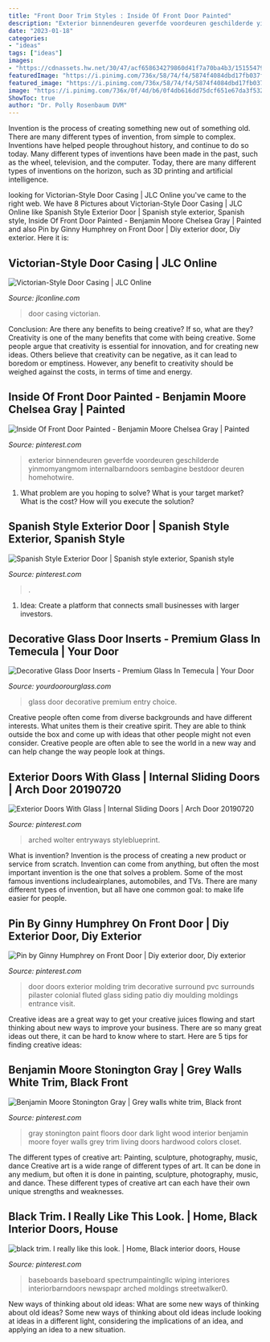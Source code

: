 ```yaml
---
title: "Front Door Trim Styles : Inside Of Front Door Painted"
description: "Exterior binnendeuren geverfde voordeuren geschilderde yinmomyangmom internalbarndoors sembagine bestdoor deuren homehotwire"
date: "2023-01-18"
categories:
- "ideas"
tags: ["ideas"]
images:
- "https://cdnassets.hw.net/30/47/acf658634279860d41f7a70ba4b3/1515547942-1002-jlc-otj-00a-tcm96-1277208.jpg"
featuredImage: "https://i.pinimg.com/736x/58/74/f4/5874f4084dbd17fb037f9e948d307480.jpg"
featured_image: "https://i.pinimg.com/736x/58/74/f4/5874f4084dbd17fb037f9e948d307480.jpg"
image: "https://i.pinimg.com/736x/0f/4d/b6/0f4db616dd75dcf651e67da3f5325a34--pilaster-door-trims.jpg"
ShowToc: true
author: "Dr. Polly Rosenbaum DVM"
---
```



Invention is the process of creating something new out of something old. There are many different types of invention, from simple to complex. Inventions have helped people throughout history, and continue to do so today. Many different types of inventions have been made in the past, such as the wheel, television, and the computer. Today, there are many different types of inventions on the horizon, such as 3D printing and artificial intelligence.

	

		
looking for Victorian-Style Door Casing | JLC Online you've came to the right web. We have 8 Pictures about Victorian-Style Door Casing | JLC Online like Spanish Style Exterior Door | Spanish style exterior, Spanish style, Inside Of Front Door Painted - Benjamin Moore Chelsea Gray | Painted and also Pin by Ginny Humphrey on Front Door | Diy exterior door, Diy exterior. Here it is:
		
    
## Victorian-Style Door Casing | JLC Online

<img loading=lazy src="https://cdnassets.hw.net/30/47/acf658634279860d41f7a70ba4b3/1515547942-1002-jlc-otj-00a-tcm96-1277208.jpg" onerror="this.onerror=null;this.src='https://tse3.mm.bing.net/th?id=OIP.5JoWTXpWLgVFEXPgQOmc6QHaL0&amp;pid=15.1';" alt="Victorian-Style Door Casing | JLC Online">

_Source: jlconline.com_

>door casing victorian. 

	

Conclusion: Are there any benefits to being creative? If so, what are they?
Creativity is one of the many benefits that come with being creative. Some people argue that creativity is essential for innovation, and for creating new ideas. Others believe that creativity can be negative, as it can lead to boredom or emptiness. However, any benefit to creativity should be weighed against the costs, in terms of time and energy.

    
## Inside Of Front Door Painted - Benjamin Moore Chelsea Gray | Painted

<img loading=lazy src="https://i.pinimg.com/736x/58/74/f4/5874f4084dbd17fb037f9e948d307480.jpg" onerror="this.onerror=null;this.src='https://tse2.mm.bing.net/th?id=OIP.NPkJ1S-rOFeBg0LOeCGshQHaJ3&amp;pid=15.1';" alt="Inside Of Front Door Painted - Benjamin Moore Chelsea Gray | Painted">

_Source: pinterest.com_

>exterior binnendeuren geverfde voordeuren geschilderde yinmomyangmom internalbarndoors sembagine bestdoor deuren homehotwire. 

	

1. What problem are you hoping to solve? What is your target market? What is the cost? How will you execute the solution?

    
## Spanish Style Exterior Door | Spanish Style Exterior, Spanish Style

<img loading=lazy src="https://i.pinimg.com/736x/dc/22/36/dc2236c4ecbf389426ee213ad7243ad5.jpg" onerror="this.onerror=null;this.src='https://tse2.mm.bing.net/th?id=OIP.QCzFvMGkCtnJbMlTs0UIPgHaLQ&amp;pid=15.1';" alt="Spanish Style Exterior Door | Spanish style exterior, Spanish style">

_Source: pinterest.com_

>. 

	

1. Idea: Create a platform that connects small businesses with larger investors.

    
## Decorative Glass Door Inserts - Premium Glass In Temecula | Your Door

<img loading=lazy src="https://dta0yqvfnusiq.cloudfront.net/yourdoorourglass/2016/08/kensington1211-160819-57b719631ead7-855x1140.jpg" onerror="this.onerror=null;this.src='https://tse3.mm.bing.net/th?id=OIP.mf9vDCLYU5_IssuMr91A5gHaJ4&amp;pid=15.1';" alt="Decorative Glass Door Inserts - Premium Glass In Temecula | Your Door">

_Source: yourdoorourglass.com_

>glass door decorative premium entry choice. 

	

Creative people often come from diverse backgrounds and have different interests. What unites them is their creative spirit. They are able to think outside the box and come up with ideas that other people might not even consider. Creative people are often able to see the world in a new way and can help change the way people look at things.

    
## Exterior Doors With Glass | Internal Sliding Doors | Arch Door 20190720

<img loading=lazy src="https://i.pinimg.com/736x/7c/ea/7b/7cea7bc69f82bb4506520502fbd8ed7b.jpg" onerror="this.onerror=null;this.src='https://tse2.mm.bing.net/th?id=OIP.X80ixPNCQSWcZxh6-gMlowHaLH&amp;pid=15.1';" alt="Exterior Doors With Glass | Internal Sliding Doors | Arch Door 20190720">

_Source: pinterest.com_

>arched wolter entryways styleblueprint. 

	

What is invention?
Invention is the process of creating a new product or service from scratch. Invention can come from anything, but often the most important invention is the one that solves a problem. Some of the most famous inventions includeairplanes, automobiles, and TVs. There are many different types of invention, but all have one common goal: to make life easier for people.

    
## Pin By Ginny Humphrey On Front Door | Diy Exterior Door, Diy Exterior

<img loading=lazy src="https://i.pinimg.com/736x/0f/4d/b6/0f4db616dd75dcf651e67da3f5325a34--pilaster-door-trims.jpg" onerror="this.onerror=null;this.src='https://tse2.mm.bing.net/th?id=OIP.aHsZpYAqA_pBthy78P1DlAHaJ5&amp;pid=15.1';" alt="Pin by Ginny Humphrey on Front Door | Diy exterior door, Diy exterior">

_Source: pinterest.com_

>door doors exterior molding trim decorative surround pvc surrounds pilaster colonial fluted glass siding patio diy moulding moldings entrance visit. 

	

Creative ideas are a great way to get your creative juices flowing and start thinking about new ways to improve your business. There are so many great ideas out there, it can be hard to know where to start. Here are 5 tips for finding creative ideas:

    
## Benjamin Moore Stonington Gray | Grey Walls White Trim, Black Front

<img loading=lazy src="https://i.pinimg.com/736x/f2/12/bf/f212bfda8d6078f8ddfa2b25a6c1f813--stonington-gray-benjamin-moore-paint-colours.jpg" onerror="this.onerror=null;this.src='https://tse4.mm.bing.net/th?id=OIP.vbwRN36P0AzACujO1URRoAHaLH&amp;pid=15.1';" alt="Benjamin Moore Stonington Gray | Grey walls white trim, Black front">

_Source: pinterest.com_

>gray stonington paint floors door dark light wood interior benjamin moore foyer walls grey trim living doors hardwood colors closet. 

	

The different types of creative art: Painting, sculpture, photography, music, dance
Creative art is a wide range of different types of art. It can be done in any medium, but often it is done in painting, sculpture, photography, music, and dance. These different types of creative art can each have their own unique strengths and weaknesses.

    
## Black Trim. I Really Like This Look. | Home, Black Interior Doors, House

<img loading=lazy src="https://i.pinimg.com/736x/2f/b6/a7/2fb6a7696198b6df1a4623893daa7c79.jpg" onerror="this.onerror=null;this.src='https://tse4.mm.bing.net/th?id=OIP.pUP-RBzEstyWD6GYKFWF8wHaJ4&amp;pid=15.1';" alt="black trim. I really like this look. | Home, Black interior doors, House">

_Source: pinterest.com_

>baseboards baseboard spectrumpaintingllc wiping interiores interiorbarndoors newspapr arched moldings streetwalker0. 

	

New ways of thinking about old ideas: What are some new ways of thinking about old ideas?
Some new ways of thinking about old ideas include looking at ideas in a different light, considering the implications of an idea, and applying an idea to a new situation.

